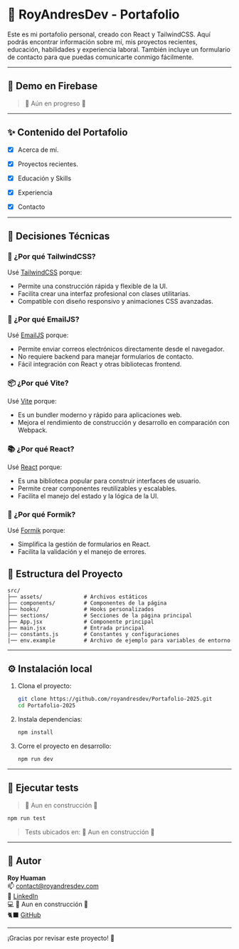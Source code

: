 
# 💼 RoyAndresDev - Portafolio

Este es mi portafolio personal, creado con React y TailwindCSS. Aquí podrás encontrar información sobre mí, mis proyectos recientes, educación, habilidades y experiencia laboral. También incluye un formulario de contacto para que puedas comunicarte conmigo fácilmente.  

---

## 🚀 Demo en Firebase

> 🚧 Aún en progreso 🚧

---

## ✨ Contenido del Portafolio

  - [x] Acerca de mí.
  - [x] Proyectos recientes.
  - [x] Educación y Skills
  - [x] Experiencia
  - [x] Contacto


---

## 🧠 Decisiones Técnicas

### 🎨 ¿Por qué TailwindCSS?
Usé [TailwindCSS](https://tailwindcss.com/) porque:
- Permite una construcción rápida y flexible de la UI.
- Facilita crear una interfaz profesional con clases utilitarias.
- Compatible con diseño responsivo y animaciones CSS avanzadas.

### 📧 ¿Por qué EmailJS?
Usé [EmailJS](https://www.emailjs.com/) porque:
- Permite enviar correos electrónicos directamente desde el navegador.
- No requiere backend para manejar formularios de contacto.
- Fácil integración con React y otras bibliotecas frontend.
  
### 📦 ¿Por qué Vite?
Usé [Vite](https://vitejs.dev/) porque:
- Es un bundler moderno y rápido para aplicaciones web.
- Mejora el rendimiento de construcción y desarrollo en comparación con Webpack.

### 📚 ¿Por qué React?
Usé [React](https://reactjs.org/) porque:
- Es una biblioteca popular para construir interfaces de usuario.
- Permite crear componentes reutilizables y escalables.
- Facilita el manejo del estado y la lógica de la UI.

### 📒 ¿Por qué Formik?
Usé [Formik](https://formik.org/) porque:
- Simplifica la gestión de formularios en React.
- Facilita la validación y el manejo de errores.


## 📂 Estructura del Proyecto

```
src/
├── assets/             # Archivos estáticos
├── components/         # Componentes de la página
├── hooks/              # Hooks personalizados
├── sections/           # Secciones de la página principal
├── App.jsx             # Componente principal
├── main.jsx            # Entrada principal
|── constants.js        # Constantes y configuraciones
|── env.example         # Archivo de ejemplo para variables de entorno
```

---

## ⚙️ Instalación local

1. Clona el proyecto:
   ```bash
   git clone https://github.com/royandresdev/Portafolio-2025.git
   cd Portafolio-2025
   ```

2. Instala dependencias:
   ```bash
   npm install
   ```

3. Corre el proyecto en desarrollo:
   ```bash
   npm run dev
   ```

---

## 🧪 Ejecutar tests

> 🚧 Aun en construcción 🚧

```bash
npm run test
```

> Tests ubicados en: 🚧 Aun en construcción 🚧

---

## 📝 Autor

**Roy Huaman**  
📫 [contact@royandresdev.com](mailto:contact@royandresdev.com)  
🔗 [LinkedIn](https://www.linkedin.com/in/royhuamanavila/)  
💻 🚧 Aun en construcción 🚧 <br/>
🐈‍⬛ [GitHub](https://github.com/royandresdev)

---

¡Gracias por revisar este proyecto! 🚀
